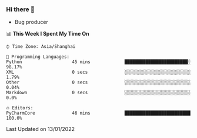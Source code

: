 ### Hi there 👋
* Bug producer
<!--START_SECTION:waka-->
📊 **This Week I Spent My Time On** 

```text
⌚︎ Time Zone: Asia/Shanghai

💬 Programming Languages: 
Python                   45 mins             ████████████████████████░   98.17% 
XML                      0 secs              ░░░░░░░░░░░░░░░░░░░░░░░░░   1.79% 
Other                    0 secs              ░░░░░░░░░░░░░░░░░░░░░░░░░   0.04% 
Markdown                 0 secs              ░░░░░░░░░░░░░░░░░░░░░░░░░   0.0%

🔥 Editors: 
PyCharmCore              46 mins             █████████████████████████   100.0%

```


 Last Updated on 13/01/2022
<!--END_SECTION:waka-->
